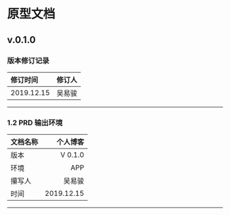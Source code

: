 # 原型文档

## v.0.1.0

### 版本修订记录
修订时间 | 修订人
:--- | ---:
2019.12.15 | 吴易骏
***
### 1.2 PRD 输出环境
文档名称 | 个人博客
:--- | ---:
版本 | V 0.1.0
环境 | APP
攥写人 | 吴易骏
时间 | 2019.12.15
***
